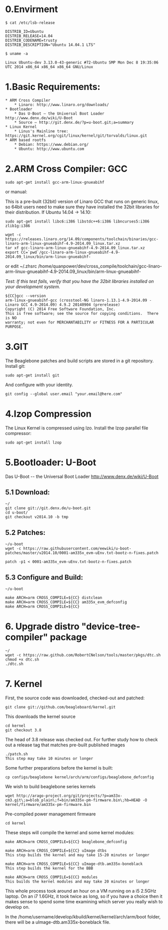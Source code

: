 # 0.Envirment
    
    $ cat /etc/lsb-release
   
    DISTRIB_ID=Ubuntu
    DISTRIB_RELEASE=14.04
    DISTRIB_CODENAME=trusty
    DISTRIB_DESCRIPTION="Ubuntu 14.04.1 LTS"

    $ uname -a  
    
    Linux Ubuntu-dev 3.13.0-43-generic #72-Ubuntu SMP Mon Dec 8 19:35:06 UTC 2014 x86_64 x86_64 x86_64 GNU/Linux

# 1.Basic Requirements:

    * ARM Cross Compiler
        * Linaro: http://www.linaro.org/downloads/
    * Bootloader
        * Das U-Boot – the Universal Boot Loader http://www.denx.de/wiki/U-Boot
        * Source – http://git.denx.de/?p=u-boot.git;a=summary
    * Linux Kernel
        * Linus's Mainline tree: https://git.kernel.org/cgit/linux/kernel/git/torvalds/linux.git
    * ARM based rootfs
        * Debian: https://www.debian.org/
        * Ubuntu: http://www.ubuntu.com

# 2.ARM Cross Compiler: GCC

    sudo apt-get install gcc-arm-linux-gnueabihf

or manual:

This is a pre-built (32bit) version of Linaro GCC that runs on generic linux, so 64bit users need to make sure they have installed the 32bit libraries for their distribution.
If Ubuntu 14.04 -> 14.10:

    sudo apt-get install libc6:i386 libstdc++6:i386 libncurses5:i386 zlib1g:i386 

    wget -c https://releases.linaro.org/14.09/components/toolchain/binaries/gcc-linaro-arm-linux-gnueabihf-4.9-2014.09_linux.tar.xz
    tar xf gcc-linaro-arm-linux-gnueabihf-4.9-2014.09_linux.tar.xz
    export CC=`pwd`/gcc-linaro-arm-linux-gnueabihf-4.9-2014.09_linux/bin/arm-linux-gnueabihf-

or edit ~/.zhsrc
    /home/quanpower/dev/cross_compile/toolchain/gcc-linaro-arm-linux-gnueabihf-4.9-2014.09_linux/bin/arm-linux-gnueabihf-

*Test: If this test fails, verify that you have the 32bit libraries installed on your development system.*

    ${CC}gcc --version
    arm-linux-gnueabihf-gcc (crosstool-NG linaro-1.13.1-4.9-2014.09 - Linaro GCC 4.9-2014.09) 4.9.2 20140904 (prerelease)
    Copyright (C) 2014 Free Software Foundation, Inc.
    This is free software; see the source for copying conditions.  There is NO
    warranty; not even for MERCHANTABILITY or FITNESS FOR A PARTICULAR PURPOSE.

# 3.GIT

The Beaglebone patches and build scripts are stored in a git repository. Install git:

    sudo apt-get install git

And configure with your identity.

    git config --global user.email "your.email@here.com"

# 4.lzop Compression

The Linux Kernel is compressed using lzo. Install the lzop parallel file compressor:

    sudo apt-get install lzop

# 5.Bootloader: U-Boot

Das U-Boot -- the Universal Boot Loader http://www.denx.de/wiki/U-Boot

## 5.1 Download:
    ~/
    git clone git://git.denx.de/u-boot.git
    cd u-boot/
    git checkout v2014.10 -b tmp

## 5.2 Patches:
    ~/u-boot
    wget -c https://raw.githubusercontent.com/eewiki/u-boot-patches/master/v2014.10/0001-am335x_evm-uEnv.txt-bootz-n-fixes.patch
 
    patch -p1 < 0001-am335x_evm-uEnv.txt-bootz-n-fixes.patch

## 5.3 Configure and Build:
    ~/u-boot
    
    make ARCH=arm CROSS_COMPILE=${CC} distclean
    make ARCH=arm CROSS_COMPILE=${CC} am335x_evm_defconfig
    make ARCH=arm CROSS_COMPILE=${CC}

# 6. Upgrade distro "device-tree-compiler" package
    ~/
    wget -c https://raw.github.com/RobertCNelson/tools/master/pkgs/dtc.sh
    chmod +x dtc.sh
    ./dtc.sh

# 7. Kernel

First, the source code was downloaded, checked-out and patched:

    git clone git://github.com/beagleboard/kernel.git

This downloads the kernel source

    cd kernel
    git checkout 3.8

The head of 3.8 release was checked out. For further study how to check out a release tag that matches pre-built published images

    ./patch.sh
    This step may take 10 minutes or longer

Some further preparations before the kernel is built:

    cp configs/beaglebone kernel/arch/arm/configs/beaglebone_defconfig

We wish to build beaglebone series kernels

    wget http://arago-project.org/git/projects/?p=am33x-cm3.git\;a=blob_plain\;f=bin/am335x-pm-firmware.bin\;hb=HEAD -O kernel/firmware/am335x-pm-firmware.bin
                        
Pre-compiled power management firmware

    cd kernel

These steps will compile the kernel and some kernel modules:

    make ARCH=arm CROSS_COMPILE=${CC} beaglebone_defconfig
   
    make ARCH=arm CROSS_COMPILE=${CC} uImage dtbs
    This step builds the kernel and may take 15-20 minutes or longer

    make ARCH=arm CROSS_COMPILE=${CC} uImage-dtb.am335x-boneblack
    This step builds the kernel for the BBB

    make ARCH=arm CROSS_COMPILE=${CC} modules
    This builds the kernel modules and may take 20 minutes or longer

This whole process took around an hour on a VM running on a i5 2.5GHz laptop. On an i7 1.6GHz, it took twice as long, so if you have a choice then it makes sense to spend some time examining which server you really wish to develop on.

In the /home/username/develop/kbuild/kernel/kernel/arch/arm/boot folder, there will be a uImage-dtb.am335x-boneblack file. 
